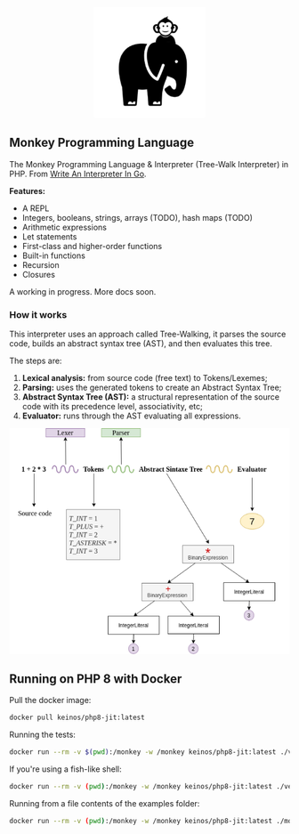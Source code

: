 <p align="center">
    <img src="resources/monkey-php.png?raw=true" alt="Monkey Programming Language">
</p>

## Monkey Programming Language

The Monkey Programming Language & Interpreter (Tree-Walk Interpreter) in PHP. From [Write An Interpreter In Go](https://interpreterbook.com/).

**Features:**

- A REPL
- Integers, booleans, strings, arrays (TODO), hash maps (TODO)
- Arithmetic expressions
- Let statements
- First-class and higher-order functions
- Built-in functions
- Recursion
- Closures

A working in progress. More docs soon.

### How it works

This interpreter uses an approach called Tree-Walking, it parses the source code, builds an abstract syntax tree (AST), and then evaluates this tree.

The steps are:

1. **Lexical analysis:** from source code (free text) to Tokens/Lexemes;
2. **Parsing:** uses the generated tokens to create an Abstract Syntax Tree;
3. **Abstract Syntax Tree (AST):** a structural representation of the source code with its precedence level, associativity, etc;
4. **Evaluator:** runs through the AST evaluating all expressions.

<p align="center">
    <img src="resources/interpreter-steps.png?raw=true" alt="How it works">
</p>

## Running on PHP 8 with Docker

Pull the docker image:

```bash
docker pull keinos/php8-jit:latest
```

Running the tests:

```bash
docker run --rm -v $(pwd):/monkey -w /monkey keinos/php8-jit:latest ./vendor/bin/pest
```

If you're using a fish-like shell:

```bash
docker run --rm -v (pwd):/monkey -w /monkey keinos/php8-jit:latest ./vendor/bin/pest
```

Running from a file contents of the examples folder:

```bash
docker run --rm -v (pwd):/monkey -w /monkey keinos/php8-jit:latest ./monkey run examples/fibo.mk
```
